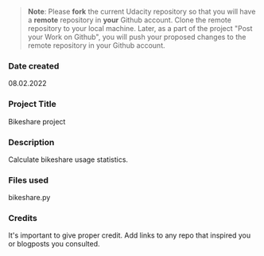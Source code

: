 >**Note**: Please **fork** the current Udacity repository so that you will have a **remote** repository in **your** Github account. Clone the remote repository to your local machine. Later, as a part of the project "Post your Work on Github", you will push your proposed changes to the remote repository in your Github account.

### Date created
08.02.2022

### Project Title
Bikeshare project

### Description
Calculate bikeshare usage statistics.

### Files used
bikeshare.py

### Credits
It's important to give proper credit. Add links to any repo that inspired you or blogposts you consulted.


